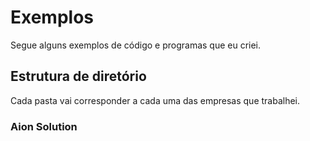 # Exemplos

Segue alguns exemplos de código e programas que eu criei.

## Estrutura de diretório

Cada pasta vai corresponder a cada uma das empresas que trabalhei.

### Aion Solution

